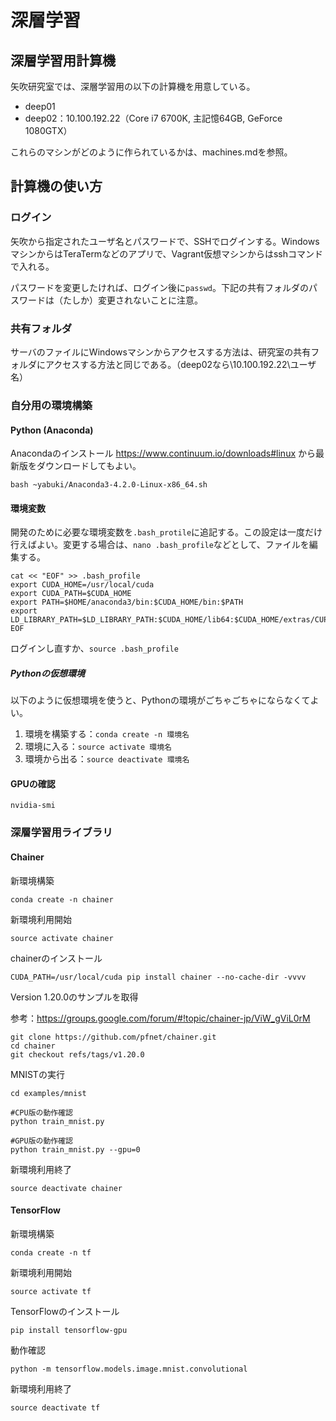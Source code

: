 # 深層学習

## 深層学習用計算機

矢吹研究室では、深層学習用の以下の計算機を用意している。

+ deep01
+ deep02：10.100.192.22（Core i7 6700K, 主記憶64GB, GeForce 1080GTX）

これらのマシンがどのように作られているかは、machines.mdを参照。

## 計算機の使い方

### ログイン

矢吹から指定されたユーザ名とパスワードで、SSHでログインする。WindowsマシンからはTeraTermなどのアプリで、Vagrant仮想マシンからはsshコマンドで入れる。

パスワードを変更したければ、ログイン後に`passwd`。下記の共有フォルダのパスワードは（たしか）変更されないことに注意。

### 共有フォルダ

サーバのファイルにWindowsマシンからアクセスする方法は、研究室の共有フォルダにアクセスする方法と同じである。（deep02なら\\10.100.192.22\ユーザ名）

### 自分用の環境構築

#### Python (Anaconda)

Anacondaのインストール https://www.continuum.io/downloads#linux から最新版をダウンロードしてもよい。

```
bash ~yabuki/Anaconda3-4.2.0-Linux-x86_64.sh
```

#### 環境変数

開発のために必要な環境変数を`.bash_protile`に追記する。この設定は一度だけ行えばよい。変更する場合は、`nano .bash_profile`などとして、ファイルを編集する。

```
cat << "EOF" >> .bash_profile
export CUDA_HOME=/usr/local/cuda
export CUDA_PATH=$CUDA_HOME
export PATH=$HOME/anaconda3/bin:$CUDA_HOME/bin:$PATH
export LD_LIBRARY_PATH=$LD_LIBRARY_PATH:$CUDA_HOME/lib64:$CUDA_HOME/extras/CUPTI/lib64
EOF
```

ログインし直すか、`source .bash_profile`

##### Pythonの仮想環境

以下のように仮想環境を使うと、Pythonの環境がごちゃごちゃにならなくてよい。

1. 環境を構築する：`conda create -n 環境名`
1. 環境に入る：`source activate 環境名`
1. 環境から出る：`source deactivate 環境名`

#### GPUの確認

```
nvidia-smi
```

### 深層学習用ライブラリ

#### Chainer

新環境構築

```
conda create -n chainer
```

新環境利用開始

```
source activate chainer
```

chainerのインストール

```
CUDA_PATH=/usr/local/cuda pip install chainer --no-cache-dir -vvvv
```

Version 1.20.0のサンプルを取得

参考：https://groups.google.com/forum/#!topic/chainer-jp/ViW_gViL0rM

```
git clone https://github.com/pfnet/chainer.git
cd chainer
git checkout refs/tags/v1.20.0
```

MNISTの実行

```
cd examples/mnist

#CPU版の動作確認
python train_mnist.py

#GPU版の動作確認
python train_mnist.py --gpu=0
```

新環境利用終了

```
source deactivate chainer
```


#### TensorFlow

新環境構築

```
conda create -n tf
```

新環境利用開始

```
source activate tf
```

TensorFlowのインストール

```
pip install tensorflow-gpu
```

動作確認

```
python -m tensorflow.models.image.mnist.convolutional
```

新環境利用終了

```
source deactivate tf
```
